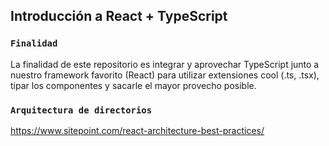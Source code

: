 ## Introducción a React + TypeScript

### `Finalidad`
La finalidad de este repositorio es integrar y aprovechar TypeScript junto a nuestro framework favorito (React) para utilizar extensiones cool (.ts, .tsx), tipar los componentes y sacarle el mayor provecho posible.

### `Arquitectura de directorios`
https://www.sitepoint.com/react-architecture-best-practices/
